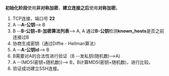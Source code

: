 **初始化阶段**使用**非对称加密**，**建立连接之后**使用**对称加密**。

1. TCP连接，端口号 **22**
2. A  --**A-公钥**--> B 
3. B --**B-公钥**+**B-加密算法列表**--> A,  A 通过**B-公钥**检测**known_hosts**是否之前连接过B
4. 协商生成密钥（通过Diffie - Hellman算法）
5. A --**A-公钥id**--> B
6. B需要对A的合法性进行验证（B --发私钥(随机数)-->A)
7. A --(MD5(密钥+随机数))--> B，B计算MD5(密钥+随机数)，进行比较。
8. 验证成功建立SSH连接。


